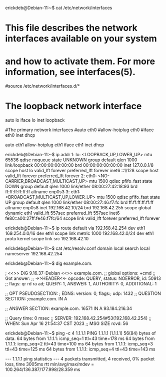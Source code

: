 erickdeb@Debian-11:~$ cat /etc/network/interfaces
# This file describes the network interfaces available on your system
# and how to activate them. For more information, see interfaces(5).

#source /etc/network/interfaces.d/*

# The loopback network interface
auto lo
iface lo inet loopback

#The primary network interfaces
#auto eth0
#allow-hotplug eth0
#iface eth0 inet dhcp 

auto eth1
allow-hotplug eth1
iface eth1 inet dhcp





erickdeb@Debian-11:~$ ip addr
1: lo: <LOOPBACK,UP,LOWER_UP> mtu 65536 qdisc noqueue state UNKNOWN group default qlen 1000
    link/loopback 00:00:00:00:00:00 brd 00:00:00:00:00:00
    inet 127.0.0.1/8 scope host lo
       valid_lft forever preferred_lft forever
    inet6 ::1/128 scope host 
       valid_lft forever preferred_lft forever
2: eth0: <NO-CARRIER,BROADCAST,MULTICAST,UP> mtu 1500 qdisc pfifo_fast state DOWN group default qlen 1000
    link/ether 08:00:27:42:18:93 brd ff:ff:ff:ff:ff:ff
    altname enp0s3
3: eth1: <BROADCAST,MULTICAST,UP,LOWER_UP> mtu 1500 qdisc pfifo_fast state UP group default qlen 1000
    link/ether 08:00:27:46:f7:fc brd ff:ff:ff:ff:ff:ff
    altname enp0s8
    inet 192.168.42.10/24 brd 192.168.42.255 scope global dynamic eth1
       valid_lft 557sec preferred_lft 557sec
    inet6 fe80::a00:27ff:fe46:f7fc/64 scope link 
       valid_lft forever preferred_lft forever




erickdeb@Debian-11:~$ ip route 
default via 192.168.42.254 dev eth1 
169.254.0.0/16 dev eth1 scope link metric 1000 
192.168.42.0/24 dev eth1 proto kernel scope link src 192.168.42.10 




erickdeb@Debian-11:~$ cat /etc/resolv.conf 
domain local
search local
nameserver 192.168.42.254





erickdeb@Debian-11:~$  dig example.com. 

; <<>> DiG 9.16.37-Debian <<>> example.com.
;; global options: +cmd
;; Got answer:
;; ->>HEADER<<- opcode: QUERY, status: NOERROR, id: 50913
;; flags: qr rd ra ad; QUERY: 1, ANSWER: 1, AUTHORITY: 0, ADDITIONAL: 1

;; OPT PSEUDOSECTION:
; EDNS: version: 0, flags:; udp: 1432
;; QUESTION SECTION:
;example.com.			IN	A

;; ANSWER SECTION:
example.com.		16571	IN	A	93.184.216.34

;; Query time: 0 msec
;; SERVER: 192.168.42.254#53(192.168.42.254)
;; WHEN: Sun Apr 16 21:54:37 CST 2023
;; MSG SIZE  rcvd: 56
         
         
         
         
         
         
erickdeb@Debian-11:~$ ping -c 4 1.1.1.1
PING 1.1.1.1 (1.1.1.1) 56(84) bytes of data.
64 bytes from 1.1.1.1: icmp_seq=1 ttl=43 time=178 ms
64 bytes from 1.1.1.1: icmp_seq=2 ttl=43 time=100 ms
64 bytes from 1.1.1.1: icmp_seq=3 ttl=43 time=125 ms
64 bytes from 1.1.1.1: icmp_seq=4 ttl=43 time=143 ms

--- 1.1.1.1 ping statistics ---
4 packets transmitted, 4 received, 0% packet loss, time 3005ms
rtt min/avg/max/mdev = 100.264/136.387/177.998/28.359 ms

